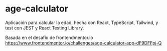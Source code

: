 # age-calculator

Aplicación para calcular la edad, hecha con React, TypeScript, Tailwind, y test con JEST y React Testing Library.

Basada en el desafío de frontendmentor.io https://www.frontendmentor.io/challenges/age-calculator-app-dF9DFFpj-Q
